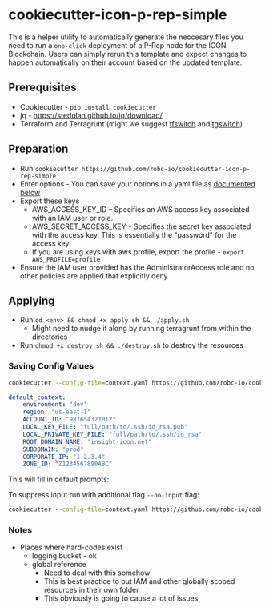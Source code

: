 # cookiecutter-icon-p-rep-simple

This is a helper utility to automatically generate the neccesary files you need to run a `one-click` deployment
 of a P-Rep node for the ICON Blockchain.  Users can simply rerun this template and expect changes to happen 
 automatically on their account based on the updated template.   

## Prerequisites

- Cookiecutter - `pip install cookiecutter`
- jq - https://stedolan.github.io/jq/download/
- Terraform and Terragrunt (might we suggest [tfswitch](https://warrensbox.github.io/terraform-switcher/) and [tgswitch](https://github.com/warrensbox/tgswitch))

## Preparation
- Run `cookiecutter https://github.com/robc-io/cookiecutter-icon-p-rep-simple`
- Enter options - You can save your options in a yaml file as [documented below](#saving-config-values)
- Export these keys 
    - AWS_ACCESS_KEY_ID – Specifies an AWS access key associated with an IAM user or role.
    - AWS_SECRET_ACCESS_KEY – Specifies the secret key associated with the access key. This is essentially the "password" for the access key.
    - If you are using keys with aws profile, export the profile - `export AWS_PROFILE=profile`
- Ensure the IAM user provided has the AdministratorAccess role and no other policies are applied that explicitly deny

## Applying 

- Run `cd <env> && chmod +x apply.sh && ./apply.sh`
    - Might need to nudge it along by running terragrunt from within the directories
- Run `chmod +x destroy.sh && ./destroy.sh` to destroy the resources 

### Saving Config Values 

```bash
cookiecutter --config-file=context.yaml https://github.com/robc-io/cookiecutter-icon-p-rep-simple
```

```yaml
default_context:
    environment: "dev"
    region: "us-east-1"
    ACCOUNT_ID: "987654321012"
    LOCAL_KEY_FILE: "full/path/to/.ssh/id_rsa.pub"
    LOCAL_PRIVATE_KEY_FILE: "full/path/to/.ssh/id_rsa"
    ROOT_DOMAIN_NAME: "insight-icon.net"
    SUBDOMAIN: "prod"
    CORPORATE_IP: "1.2.3.4"
    ZONE_ID: "Z1234567890ABC"
```

This will fill in default prompts:

To suppress input run with additional flag `--no-input` flag:

```bash
cookiecutter --config-file=context.yaml https://github.com/robc-io/cookiecutter-icon-p-rep-simple --no-input
```


### Notes

- Places where hard-codes exist 
    - logging bucket - ok 
    - global reference 
        - Need to deal with this somehow
        - This is best practice to put IAM and other globally scoped resources in their own folder
        - This obviously is going to cause a lot of issues 
        
        
